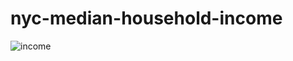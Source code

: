 # nyc-median-household-income
![income](https://user-images.githubusercontent.com/52837649/109444499-6012b600-7a0b-11eb-9eb1-bed866df4e4a.png)

